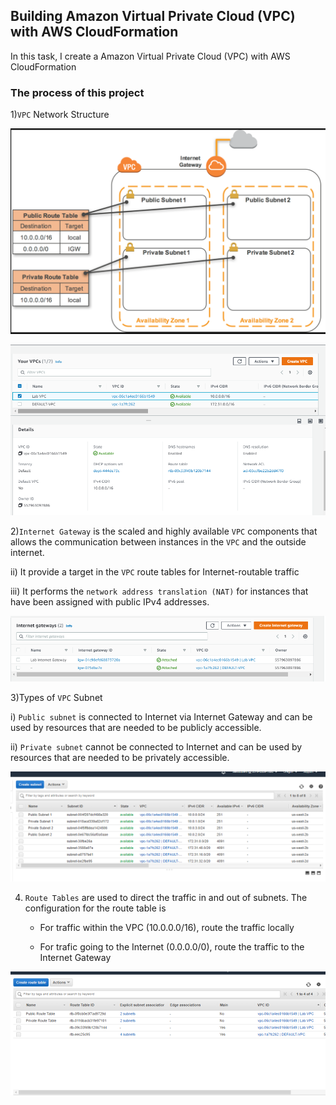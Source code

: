 ## Building Amazon Virtual Private Cloud (VPC) with AWS CloudFormation

In this task, I create a Amazon Virtual Private Cloud (VPC) with AWS CloudFormation

### The process of this project

1)`VPC` Network Structure

![VPC Network Structure](./image/Network-Structure.png)

![VPC](./image/VPC.png)

2)`Internet Gateway` is the scaled and highly available `VPC` components that allows the communication between instances in the `VPC` and the outside internet.

ii) It provide a target in the `VPC` route tables for Internet-routable traffic

iii) It performs the `network address translation (NAT)` for instances that have been assigned with  public IPv4 addresses.

![Internet Gateway](./image/InternetGateway.png)

3)Types of `VPC` Subnet 

i) `Public subnet` is connected to Internet via Internet Gateway and can be used by resources that are needed to be publicly accessible.

ii) `Private subnet` cannot be connected to Internet and can be used by resources that are needed to be privately accessible.

![Subnet](./image/Subnet.png)

4) `Route Tables` are used to direct the traffic in and out of subnets. The configuration for the route table is 

    - For traffic within the VPC (10.0.0.0/16), route the traffic locally

    - For trafic going to the Internet (0.0.0.0/0), route the traffic to the Internet Gateway

![RouteTable](./image/RouteTable.png)













